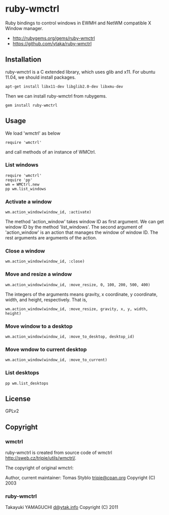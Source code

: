 # ruby-wmctrl

Ruby bindings to control windows in EWMH and NetWM compatible X Window manager.

- <http://rubygems.org/gems/ruby-wmctrl>
- <https://github.com/ytaka/ruby-wmctrl>

## Installation

ruby-wmctrl is a C extended library, which uses glib and x11.
For ubuntu 11.04, we should install packages.

    apt-get install libx11-dev libglib2.0-dev libxmu-dev

Then we can install ruby-wmctrl from rubygems.

    gem install ruby-wmctrl

## Usage

We load 'wmctrl' as below

    require 'wmctrl'

and call methods of an instance of WMCtrl.

### List windows

    require 'wmctrl'
    require 'pp'
    wm = WMCtrl.new
    pp wm.list_windows

### Activate a window

    wm.action_window(window_id, :activate)

The method 'action_window' takes window ID as first argument.
We can get window ID by the method 'list_windows'.
The second argument of 'action_window' is an action that
manages the window of window ID.
The rest arguments are arguments of the action.

### Close a window

    wm.action_window(window_id, :close)

### Move and resize a window

    wm.action_window(window_id, :move_resize, 0, 100, 200, 500, 400)

The integers of the arguments means gravity, x coordinate, y coordinate,
width, and height, respectively. That is,

    wm.action_window(window_id, :move_resize, gravity, x, y, width, height)

### Move window to a desktop

    wm.action_window(window_id, :move_to_desktop, desktop_id)

### Move wndow to current desktop

    wm.action_window(window_id, :move_to_current)

### List desktops

    pp wm.list_desktops

## License

GPLv2

## Copyright

### wmctrl

ruby-wmctrl is created from source code of wmctrl <http://sweb.cz/tripie/utils/wmctrl/>.

The copyright of original wmctrl:

Author, current maintainer: Tomas Styblo tripie@cpan.org
Copyright (C) 2003

### ruby-wmctrl

Takayuki YAMAGUCHI d@ytak.info Copyright (C) 2011
